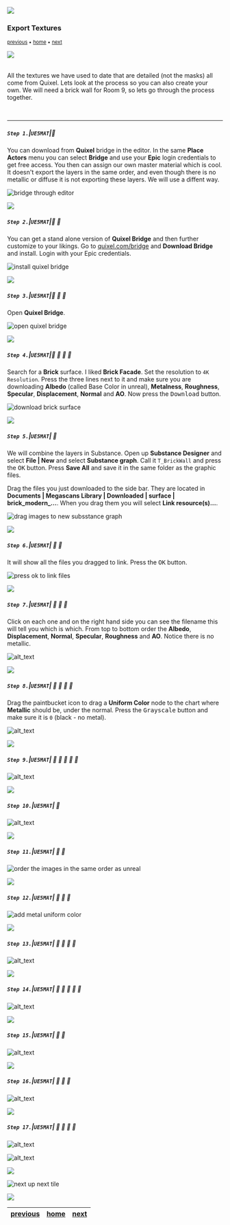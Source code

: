 ![](../images/line3.png)

### Export Textures

<sub>[previous](../animation-ii/README.md#user-content-animation-ii) • [home](../README.md#user-content-ue5-intro-to-materials) • [next](../world-alignment/README.md#user-content-world-aligned-materials)</sub>

![](../images/line3.png)

<img src="https://via.placeholder.com/1000x4/45D7CA/45D7CA" alt="drawing" height="4px"/>

All the textures we have used to date that are detailed (not the masks) all come from Quixel.  Lets look at the process so you can also create your own. We will need a brick wall for Room 9, so lets go through the process together.

<br>

---


##### `Step 1.`\|`UE5MAT`|:small_blue_diamond:

You can download from **Quixel** bridge in the editor.  In the same **Place Actors** menu you can select **Bridge** and use your **Epic** login credentials to get free access.  You then can assign our own master material which is cool.  It doesn't export the layers in the same order, and even though there is no metallic or diffuse it is not exporting these layers. We will use a diffent way.

![bridge through editor](images/downloadingBridge.png)

![](../images/line2.png)

##### `Step 2.`\|`UE5MAT`|:small_blue_diamond: :small_blue_diamond: 

You can get a stand alone version of **Quixel Bridge** and then further customize to your likings.  Go to [quixel.com/bridge](https://quixel.com/bridge) and **Download Bridge** and install.  Login with your Epic credentials.

![install quixel bridge](images/downloadBridge.png)

![](../images/line2.png)

##### `Step 3.`\|`UE5MAT`|:small_blue_diamond: :small_blue_diamond: :small_blue_diamond:

Open **Quixel Bridge**.

![open quixel bridge](images/launchBridge.png)

![](../images/line2.png)

##### `Step 4.`\|`UE5MAT`|:small_blue_diamond: :small_blue_diamond: :small_blue_diamond: :small_blue_diamond:

Search for a **Brick** surface.  I liked **Brick Facade**. Set the resolution to `4K Resolution`.  Press the three lines next to it and make sure you are downloading **Albedo** (called Base Color in unreal), **Metalness**, **Roughness**, **Specular**, **Displacement**, **Normal** and **AO**. Now press the <kbd>Download</kbd> button.

![download brick surface](images/bridgeSettings.png)

![](../images/line2.png)

##### `Step 5.`\|`UE5MAT`| :small_orange_diamond:

We will combine the layers in Substance.  Open up **Substance Designer** and select **File | New** and select **Substance graph**.  Call it `T_BrickWall` and press the <kbd>OK</kbd> button. Press **Save All** and save it in the same folder as the graphic files.

Drag the files you just downloaded to the side bar.  They are located in **Documents | Megascans Library | Downloaded | surface | brick_modern_...**.  When you drag them you will select **Link resource(s)...**.  

![drag images to new subsstance graph](images/bringInTextures.png)


![](../images/line2.png)

##### `Step 6.`\|`UE5MAT`| :small_orange_diamond: :small_blue_diamond:

It will show all the files you dragged to link.  Press the <kbd>OK</kbd> button.

![press ok to link files](images/agreeToLink.png)

![](../images/line2.png)

##### `Step 7.`\|`UE5MAT`| :small_orange_diamond: :small_blue_diamond: :small_blue_diamond:

Click on each one and on the right hand side you can see the filename this will tell you which is which.  From top to bottom order the **Albedo**, **Displacement**, **Normal**, **Specular**, **Roughness** and **AO**. Notice there is no metallic.


![alt_text](images/orderTextures.png)

![](../images/line2.png)

##### `Step 8.`\|`UE5MAT`| :small_orange_diamond: :small_blue_diamond: :small_blue_diamond: :small_blue_diamond:

Drag the paintbucket icon to drag a **Uniform Color** node to the chart where **Metallic** should be, under the normal.  Press the <kbd>Grayscale</kbd> button and make sure it is `0` (black - no metal).

![alt_text](images/addMetalic.png)

![](../images/line2.png)

##### `Step 9.`\|`UE5MAT`| :small_orange_diamond: :small_blue_diamond: :small_blue_diamond: :small_blue_diamond: :small_blue_diamond:

![alt_text](images/spaceAlphaMerge.png)

![](../images/line2.png)

##### `Step 10.`\|`UE5MAT`| :large_blue_diamond:

![alt_text](images/ConnectPins.png)

![](../images/line2.png)

##### `Step 11.`\|`UE5MAT`| :large_blue_diamond: :small_blue_diamond: 



![order the images in the same order as unreal](images/addOutput.png)

![](../images/line2.png)


##### `Step 12.`\|`UE5MAT`| :large_blue_diamond: :small_blue_diamond: :small_blue_diamond: 



![add metal uniform color](images/bcH.png)

![](../images/line2.png)

##### `Step 13.`\|`UE5MAT`| :large_blue_diamond: :small_blue_diamond: :small_blue_diamond:  :small_blue_diamond: 


![alt_text](images/outputN.png)

![](../images/line2.png)

##### `Step 14.`\|`UE5MAT`| :large_blue_diamond: :small_blue_diamond: :small_blue_diamond: :small_blue_diamond:  :small_blue_diamond: 

![alt_text](images/rgbaMerge.png)

![](../images/line2.png)

##### `Step 15.`\|`UE5MAT`| :large_blue_diamond: :small_orange_diamond: 

![alt_text](images/msrao.png)

![](../images/line2.png)

##### `Step 16.`\|`UE5MAT`| :large_blue_diamond: :small_orange_diamond:   :small_blue_diamond: 

![alt_text](images/exportTextures.png)

![](../images/line2.png)

##### `Step 17.`\|`UE5MAT`| :large_blue_diamond: :small_orange_diamond: :small_blue_diamond: :small_blue_diamond:

![alt_text](images/ThreeTextures.png)

![alt_text](images/.png)

![](../images/line.png)

<!-- <img src="https://via.placeholder.com/1000x100/45D7CA/000000/?text=Next Up - World Aligned Materials"> -->
![next up next tile](images/banner.png)

![](../images/line.png)

| [previous](../animation-ii/README.md#user-content-animation-ii)| [home](../README.md#user-content-ue5-intro-to-materials) | [next](../world-alignment/README.md#user-content-world-aligned-materials)|
|---|---|---|
